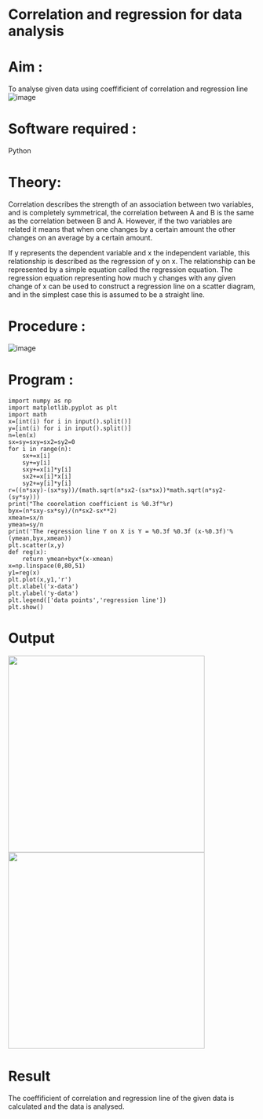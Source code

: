 # Correlation and regression for data analysis
# Aim : 

To analyse given data using coeffificient of correlation and regression line
![image](https://user-images.githubusercontent.com/104613195/168224136-d6b64e64-7d3d-4775-9337-c8f96fe41f2d.png)


# Software required :  

Python

# Theory:

Correlation describes the strength of an association between two variables, and is completely symmetrical, the correlation between A and B is the same as the correlation between B and A. However, if the two variables are related it means that when one changes by a certain amount the other changes on an average by a certain amount.  

If y represents the dependent variable and x the independent variable, this relationship is described as the regression of y on x. The relationship can be represented by a simple equation called the regression equation. The regression equation representing how much y changes with any given change of x can be used to construct a regression line on a scatter diagram, and in the simplest case this is assumed to be a straight line.

# Procedure :

![image](https://user-images.githubusercontent.com/104613195/168225866-ac8f6610-bdc3-4ac2-a24e-2b24ba08e189.png)

# Program :

```
import numpy as np
import matplotlib.pyplot as plt
import math
x=[int(i) for i in input().split()]
y=[int(i) for i in input().split()]
n=len(x)
sx=sy=sxy=sx2=sy2=0
for i in range(n):
    sx+=x[i]
    sy+=y[i]
    sxy+=x[i]*y[i]
    sx2+=x[i]*x[i]
    sy2+=y[i]*y[i]
r=((n*sxy)-(sx*sy))/(math.sqrt(n*sx2-(sx*sx))*math.sqrt(n*sy2-(sy*sy)))
print("The coorelation coefficient is %0.3f"%r)
byx=(n*sxy-sx*sy)/(n*sx2-sx**2)
xmean=sx/n
ymean=sy/n
print('The regression line Y on X is Y = %0.3f %0.3f (x-%0.3f)'%(ymean,byx,xmean))
plt.scatter(x,y)
def reg(x):
    return ymean+byx*(x-xmean)
x=np.linspace(0,80,51)
y1=reg(x)
plt.plot(x,y1,'r')
plt.xlabel('x-data')
plt.ylabel('y-data')
plt.legend(['data points','regression line'])
plt.show()

```

# Output

<img src="https://github.com/user-attachments/assets/bbc36ac9-e8a8-4f46-a1de-7b3e2993b020" width="400" />


<img src="https://github.com/user-attachments/assets/6088073f-fbfd-4aa3-9a66-49003269bd5c" width="400" />


# Result

The coeffificient of correlation and regression line of the given data is calculated and the data is analysed.

